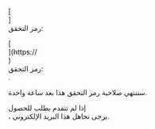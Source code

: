 [<br host>] <br action> رمز التحقق: <br code>

[<br host>](https://<br host>) <br action> رمز التحقق: <br code>.

ستنتهي صلاحية رمز التحقق هذا بعد ساعة واحدة.

إذا لم تتقدم بطلب للحصول <br action>، يرجى تجاهل هذا البريد الإلكتروني.